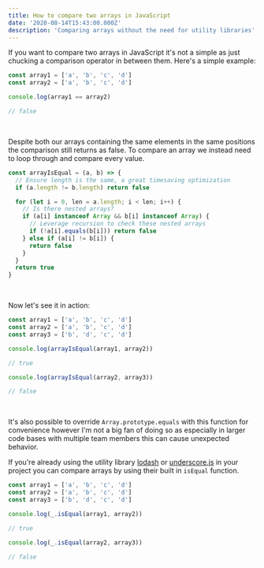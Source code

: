 ```yaml
---
title: How to compare two arrays in JavaScript
date: '2020-08-14T15:43:00.000Z'
description: 'Comparing arrays without the need for utility libraries'
---
```


If you want to compare two arrays in JavaScript it's not a simple as just chucking a comparison operator in between them. Here's a simple example:

```javascript
const array1 = ['a', 'b', 'c', 'd']
const array2 = ['a', 'b', 'c', 'd']

console.log(array1 == array2)

// false
```

<br/>

Despite both our arrays containing the same elements in the same positions the comparison still returns as false. To compare an array we instead need to loop through and compare every value.

```javascript
const arrayIsEqual = (a, b) => {
  // Ensure length is the same, a great timesaving optimization
  if (a.length != b.length) return false

  for (let i = 0, len = a.length; i < len; i++) {
    // Is there nested arrays?
    if (a[i] instanceof Array && b[i] instanceof Array) {
      // Leverage recursion to check these nested arrays
      if (!a[i].equals(b[i])) return false
    } else if (a[i] != b[i]) {
      return false
    }
  }
  return true
}
```

<br/>

Now let's see it in action:

```javascript
const array1 = ['a', 'b', 'c', 'd']
const array2 = ['a', 'b', 'c', 'd']
const array3 = ['b', 'd', 'c', 'd']

console.log(arrayIsEqual(array1, array2))

// true

console.log(arrayIsEqual(array2, array3))

// false
```

<br/>

It's also possible to override `Array.prototype.equals` with this function for convenience however I'm not a big fan of doing so as especially in larger code bases with multiple team members this can cause unexpected behavior.

If you're already using the utility library [lodash](https://lodash.com/) or [underscore.js](https://underscorejs.org/) in your project you can compare arrays by using their built in `isEqual` function.

```javascript
const array1 = ['a', 'b', 'c', 'd']
const array2 = ['a', 'b', 'c', 'd']
const array3 = ['b', 'd', 'c', 'd']

console.log(_.isEqual(array1, array2))

// true

console.log(_.isEqual(array2, array3))

// false
```

<br/>
